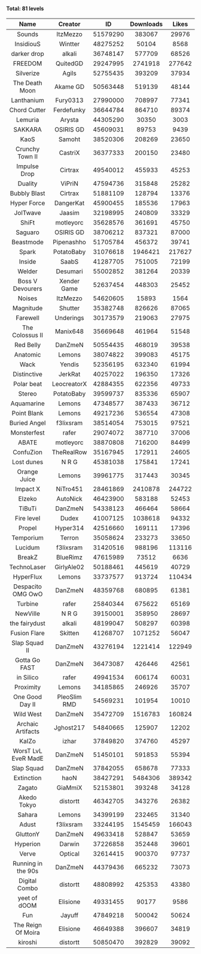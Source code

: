 #### Total: 81 levels

| Name | Creator | ID | Downloads | Likes |
|:---:|:---:|:---:|:---:|:---:|
| Sounds | ItzMezzo | 51579290 | 383067 | 29976
| InsidiouS | Wintter | 48275252 | 50104 | 8568
| darker drop | alkali | 36748147 | 577709 | 68526
| FREEDOM | QuitedGD | 29247995 | 2741918 | 277642
| Silverize | Agils | 52755435 | 393209 | 37934
| The Death Moon | Akame GD | 50563448 | 519139 | 48144
| Lanthanium | Fury0313 | 27990000 | 708997 | 77341
| Chord Cutter | Ferdefunky | 36644784 | 864710 | 89374
| Lemuria | Arysta | 44305290 | 30350 | 3003
| SAKKARA | OSIRIS GD | 45609031 | 89753 | 9439
| KaoS | Samoht | 38520306 | 208269 | 23650
| Crunchy Town II | CastriX | 36377333 | 200150 | 23480
| Impulse Drop  | Cirtrax | 49540012 | 455933 | 45253
| Duality | ViPriN | 47594736 | 315848 | 25282
| Bubbly Blast | Cirtrax | 51881109 | 128794 | 13376
| Hyper Force | DangerKat | 45900455 | 185536 | 17963
| JolTwave | Jaasim | 32198995 | 240809 | 33329
| ShiFt | motleyorc | 35628576 | 361691 | 45750
| Saguaro | OSIRIS GD | 38706212 | 837321 | 87000
| Beastmode | Pipenashho | 51705784 | 456372 | 39741
| Spark | PotatoBaby | 31076618 | 1946421 | 217627
| Inside | SaabS | 41287705 | 751005 | 72199
| Welder | Desumari | 55002852 | 381264 | 20339
| Boss V Devourers | Xender Game | 52637454 | 448303 | 25452
| Noises | ItzMezzo | 54620605 | 15893 | 1564
| Magnitude | Shutter | 35382748 | 826626 | 87065
| Farewell | Underings | 30173579 | 219063 | 27975
| The Colossus II | Manix648 | 35669648 | 461964 | 51548
| Red Belly | DanZmeN | 50554435 | 468019 | 39538
| Anatomic | Lemons | 38074822 | 399083 | 45175
| Wack | Yendis | 52356195 | 632340 | 61994
| Distinctive | JerkRat | 40257022 | 196350 | 17326
| Polar beat | LeocreatorX | 42884355 | 622356 | 49733
| Stereo | PotatoBaby | 39599737 | 835336 | 65907
| Aquamarine | Lemons | 47348577 | 387433 | 36712
| Point Blank | Lemons | 49217236 | 536554 | 47308
| Buried Angel | f3lixsram | 38514054 | 753015 | 97521
| Monsterfest | rafer | 29074072 | 387710 | 37006
| ABATE | motleyorc | 38870808 | 716200 | 84499
| ConfuZion | TheRealRow | 35167945 | 172911 | 24605
| Lost dunes | N R G | 45381038 | 175841 | 17241
| Orange Juice | Lemons | 39961775 | 317443 | 30345
| Impact X | NiTro451 | 28461869 | 2410878 | 244722
| Elzeko | AutoNick | 46423900 | 583188 | 52453
| TiBuTi | DanZmeN | 54338123 | 466464 | 58664
| Fire level | Dudex | 41007125 | 1038618 | 94332
| Propel | Hyper314 | 42516660 | 169111 | 17396
| Temporium | Terron | 35058624 | 233273 | 33650
| Lucidum | f3lixsram | 31420516 | 988196 | 113116
| BreakZ | BlueRimz | 47615989 | 73512 | 6636
| TechnoLaser | GirlyAle02 | 50188461 | 445619 | 40729
| HyperFlux | Lemons | 33737577 | 913724 | 110434
| Despacito OMG OwO | DanZmeN | 48359768 | 680895 | 61381
| Turbine | rafer | 25840344 | 675622 | 65169
| NewVille | N R G | 39150001 | 358950 | 28697
| the fairydust | alkali | 48199047 | 508297 | 60398
| Fusion Flare | Skitten | 41268707 | 1071252 | 56047
| Slap Squad II | DanZmeN | 43276194 | 1221414 | 122949
| Gotta Go FAST | DanZmeN | 36473087 | 426446 | 42561
| in Silico | rafer | 49941534 | 606174 | 60031
| Proximity | Lemons | 34185865 | 246926 | 35707
| One Good Day II | PleoSlim RMD | 54569231 | 101954 | 10010
| Wild West | DanZmeN | 35472709 | 1516783 | 160824
| Archaic Artifacts | Jghost217 | 54840665 | 125907 | 12202
| KaIZo | izhar | 37849820 | 374760 | 45297
| WorsT LvL EveR MadE | DanZmeN | 51450101 | 591853 | 55394
| Slap Squad | DanZmeN | 37842055 | 658678 | 77333
| Extinction | haoN | 38427291 | 5484306 | 389342
| Zagato | GiaMmiX | 52153801 | 393248 | 34128
| Akedo Tokyo | distortt | 46342705 | 343276 | 26382
| Sahara | Lemons | 34399199 | 232465 | 31340
| Adust | f3lixsram | 33244195 | 1545459 | 166043
| GluttonY | DanZmeN | 49633418 | 528847 | 53659
| Hyperion | Darwin | 37226858 | 352448 | 39601
| Verve | Optical | 32614415 | 900370 | 97737
| Running in the 90s | DanZmeN | 44379436 | 665232 | 73073
| Digital Combo | distortt | 48808992 | 425353 | 43380
| yeet of dOOM | Elisione | 49331455 | 90177 | 9586
| Fun | Jayuff | 47849218 | 500042 | 50624
| The Reign Of Moira | Elisione | 46649388 | 396607 | 34819
| kiroshi | distortt | 50850470 | 392829 | 39092

